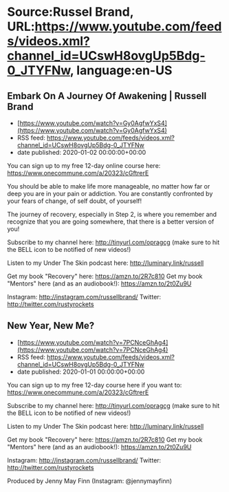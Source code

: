 # Source:Russel Brand, URL:https://www.youtube.com/feeds/videos.xml?channel_id=UCswH8ovgUp5Bdg-0_JTYFNw, language:en-US

## Embark On A Journey Of Awakening | Russell Brand
 - [https://www.youtube.com/watch?v=Gy0AgfwYxS4](https://www.youtube.com/watch?v=Gy0AgfwYxS4)
 - RSS feed: https://www.youtube.com/feeds/videos.xml?channel_id=UCswH8ovgUp5Bdg-0_JTYFNw
 - date published: 2020-01-02 00:00:00+00:00

You can sign up to my free 12-day online course here:
https://www.onecommune.com/a/20323/cGftrerE 

You should be able to make life more manageable, no matter how far or deep you are in your pain or addiction. You are constantly confronted by your fears of change, of self doubt, of yourself! 
 
The journey of recovery, especially in Step 2,  is where you remember and recognize that you are going somewhere, that there is a better version of you! 

Subscribe to my channel here: http://tinyurl.com/opragcg
(make sure to hit the BELL icon to be notified of new videos!)

Listen to my Under The Skin podcast here: 
http://luminary.link/russell

Get my book "Recovery" here: https://amzn.to/2R7c810
Get my book "Mentors" here (and as an audiobook!): https://amzn.to/2t0Zu9U

Instagram: http://instagram.com/russellbrand/
Twitter: http://twitter.com/rustyrockets

## New Year, New Me?
 - [https://www.youtube.com/watch?v=7PCNceGhAg4](https://www.youtube.com/watch?v=7PCNceGhAg4)
 - RSS feed: https://www.youtube.com/feeds/videos.xml?channel_id=UCswH8ovgUp5Bdg-0_JTYFNw
 - date published: 2020-01-01 00:00:00+00:00

You can sign up to my free 12-day course here if you want to:
https://www.onecommune.com/a/20323/cGftrerE 

Subscribe to my channel here: http://tinyurl.com/opragcg
(make sure to hit the BELL icon to be notified of new videos!)

Listen to my Under The Skin podcast here: 
http://luminary.link/russell

Get my book "Recovery" here: https://amzn.to/2R7c810
Get my book "Mentors" here (and as an audiobook!): https://amzn.to/2t0Zu9U

Instagram: http://instagram.com/russellbrand/
Twitter: http://twitter.com/rustyrockets

Produced by Jenny May Finn (Instagram: @jennymayfinn)

